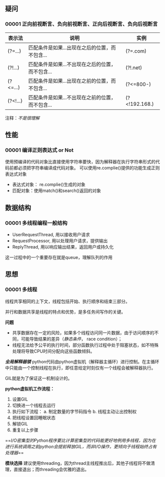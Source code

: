 ## 疑问
### 00001 正向前视断言、负向前视断言、正向后视断言、负向后视断言

|表示法|说明|实例|
|--|--|--|
|(?=...)|匹配条件是如果...出现在之后的位置，而不包含...|(?=.com)|
|(?!...)|匹配条件是如果...不出现在之后的位置，而不包含...|(?!.net)|
|(?<=...)|匹配条件是如果...出现在之前的位置，而不包含...|(?<=800-)|
|(?<!...)|匹配条件是如果...不出现在之前的位置，而不包含...|(?<!192\.168\.)|

注释：*不是很理解*


## 性能
### 00001 编译正则表达式 or Not

使用预编译的代码对象比直接使用字符串要快，因为解释器在执行字符串形式的代码前都必须把字符串编译成代码对象。
可以使用re.complie()提供的功能生成正则表达式对象

- 表达式对象： re.complie()生成的对象
- 匹配对象：使用match()和search()返回的对象


## 数据结构

### 00001 多线程编程一般结构
- UserRequestThread, 用以接收用户请求
- RequestProcessor, 用以处理用户请求，提供输出
- ReplyThread, 用以响应输出结果，返回用户或持久化

这一过程中的一个重要存在就是queue，理解队列的作用


## 思想
### 00001 多线程

线程共享相同的上下文，线程包括开始、执行顺序和结束三部分。

并行和数据共享是线程的特点和优势，是多任务间写作的关键。

**问题**
- 共享数据存在一定的风险，如果多个线程访问同一片数据，由于访问顺序的不同，可能导致结果的差异（*静态条件*， race condition）；
- 线程无法给予公平的执行时间，部分函数执行过程中处于阻塞状态，如不特殊处理将导致CPU时间分配向这些函数倾斜。


***全局解释器锁***
python代码由python虚拟机（解释器主循环）进行控制。在主循环中只能由一个控制线程在执行，即任意给定时刻仅有一个线程会被解释器执行。

GIL就是为了保证这一机制设计的。

**python虚拟机工作流程：**

1. 设置GIL
2. 切换进一个线程去运行
3. 执行如下流程：
    a. 制定数量的字节码指令 
    b. 线程主动让出控制权
4. 把线程设置回睡眠状态
5. 解锁GIL
6. 重复以上步骤


==*I/O密集型的Python程序要比计算密集型的代码能更好地例用多线程，因为在进行系统调用之前python会提前释放GIL，而非I/O操作，更倾向于线程始终占有处理器*==

**模块选择**
建议使用threading，因为thread主线程推出后，其他子线程将不做清理，直接退出；而threading会优雅的退出。
